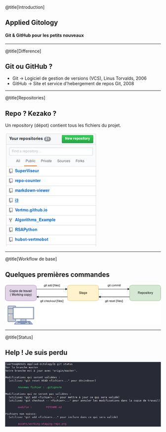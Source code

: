 @title[Introduction]
## Applied Gitology
#### Git & GitHub pour les petits nouveaux

---
@title[Difference]
## Git ou GitHub ?
* Git -> Logiciel de gestion de versions (VCS), Linus Torvalds, 2006
* GitHub -> Site et service d'hebergement de repos Git, 2008

---
@title[Repositories]
## Repo ? Kezako ?
Un repository (dépot) contient tous les fichiers du projet. 

![Mes Repos](assets/mes-repos.png)

---
@title[Workflow de base]
## Quelques premières commandes

![Workflow](assets/working-staging-repo.png)

---
@title[Status]
## Help ! Je suis perdu

![Status](assets/status.png)
